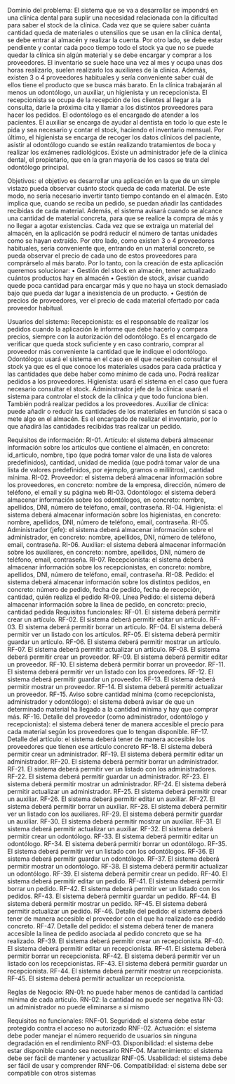 Dominio del problema: 
El sistema que se va a desarrollar se impondrá en una clínica dental para suplir una necesidad relacionada con la dificultad para saber el stock de la clínica. Cada vez que se quiere saber cuánta cantidad queda de materiales o utensilios que se usan en la clínica dental, se debe entrar al almacén y realizar la cuenta. Por otro lado, se debe estar pendiente y contar cada poco tiempo todo el stock ya que no se puede quedar la clínica sin algún material y se debe encargar y comprar a los proveedores. El inventario se suele hace una vez al mes y ocupa unas dos horas realizarlo, suelen realizarlo los auxiliares de la clínica. Además, existen 3 o 4 proveedores habituales y sería conveniente saber cuál de ellos tiene el producto que se busca más barato. 
En la clínica trabajarán al menos un odontólogo, un auxiliar, un higienista y un recepcionista. El recepcionista se ocupa de la recepción de los clientes al llegar a la consulta, darle la próxima cita y llamar a los distintos proveedores para hacer los pedidos. El odontólogo es el encargado de atender a los pacientes. El auxiliar se encarga de ayudar al dentista en todo lo que este le pida y sea necesario y contar el stock, haciendo el inventario mensual. Por último, el higienista se encarga de recoger los datos clínicos del paciente, asistir al odontólogo cuando se están realizando tratamientos de boca y realizar los exámenes radiológicos. Existe un administrador jefe de la clínica dental, el propietario, que en la gran mayoría de los casos se trata del odontólogo principal.


Objetivos: el objetivo es desarrollar una aplicación en la que de un simple vistazo pueda observar cuánto stock queda de cada material. De este modo, no sería necesario invertir tanto tiempo contando en el almacén. Esto implica que, cuando se reciba un pedido, se puedan añadir las cantidades recibidas de cada material. Además, el sistema avisará cuando se alcance una cantidad de material concreta, para que se realice la compra de más y no llegar a agotar existencias. Cada vez que se extraiga un material del almacén, en la aplicación se podrá reducir el número de tantas unidades como se hayan extraído. Por otro lado, como existen 3 o 4 proveedores habituales, sería conveniente que, entrando en un material concreto, se pueda observar el precio de cada uno de estos proveedores para comprárselo al más barato.
Por lo tanto, con la creación de esta aplicación queremos solucionar:
•	Gestión del stock en almacén, tener actualizado cuántos productos hay en almacén
•	Gestión de stock, avisar cuando quede poca cantidad para encargar más y que no haya un stock demasiado bajo que pueda dar lugar a inexistencia de un producto.
•	Gestión de precios de proveedores, ver el precio de cada material ofertado por cada proveedor habitual.





Usuarios del sistema: 
Recepcionista: es el responsable de realizar los pedidos cuando la aplicación le informe que debe hacerlo y compara precios, siempre con la autorización del odontólogo. Es el encargado de verificar que queda stock suficiente y en caso contrario, comprar al proveedor más conveniente la cantidad que le indique el odontólogo.
Odontólogo: usará el sistema en el caso en el que necesiten consultar el stock ya que es el que conoce los materiales usados para cada práctica y las cantidades que debe haber como mínimo de cada uno. Podrá realizar pedidos a los proveedores.
Higienista: usará el sistema en el caso que fuera necesario consultar el stock.
Administrador jefe de la clínica: usará el sistema para controlar el stock de la clínica y que todo funciona bien. También podrá realizar pedidos a los proveedores.
Auxiliar de clínica: puede añadir o reducir las cantidades de los materiales en función si saca o mete algo en el almacén. Es el encargado de realizar el inventario, por lo que añadirá las cantidades recibidas tras realizar un pedido.


Requisitos de información: 
RI-01. Artículo: el sistema deberá almacenar información sobre los artículos que contiene el almacén, en concreto: id_articulo, nombre, tipo (que podrá tomar valor de una lista de valores predefinidos), cantidad, unidad de medida (que podrá tomar valor de una lista de valores predefinidos, por ejemplo, gramos o mililitros), cantidad mínima. 
RI-02. Proveedor: el sistema deberá almacenar información sobre los proveedores, en concreto: nombre de la empresa, dirección, número de teléfono, el email y su página web
RI-03. Odontólogo: el sistema deberá almacenar información sobre los odontólogos, en concreto: nombre, apellidos, DNI, número de teléfono, email, contraseña.
RI-04. Higienista: el sistema deberá almacenar información sobre los higienistas, en concreto: nombre, apellidos, DNI, número de teléfono, email, contraseña.
RI-05. Administrador (jefe): el sistema deberá almacenar información sobre el administrador, en concreto: nombre, apellidos, DNI, número de teléfono, email, contraseña.
RI-06. Auxiliar: el sistema deberá almacenar información sobre los auxiliares, en concreto: nombre, apellidos, DNI, número de teléfono, email, contraseña.
RI-07. Recepcionista: el sistema deberá almacenar información sobre los recepcionistas, en concreto: nombre, apellidos, DNI, número de teléfono, email, contraseña.
RI-08. Pedido: el sistema deberá almacenar información sobre los distintos pedidos, en concreto: número de pedido, fecha de pedido, fecha de recepción, cantidad, quién realiza el pedido
RI-09. Línea Pedido: el sistema deberá almacenar información sobre la línea de pedido, en concreto: precio, cantidad pedida
Requisitos funcionales:
RF-01. El sistema deberá permitir crear un artículo.
RF-02. El sistema deberá permitir editar un artículo.
RF-03. El sistema deberá permitir borrar un artículo.
RF-04. El sistema deberá permitir ver un listado con los artículos.
RF-05. El sistema deberá permitir guardar un artículo.
RF-06. El sistema deberá permitir mostrar un artículo.
RF-07. El sistema deberá permitir actualizar un artículo.
RF-08. El sistema deberá permitir crear un proveedor.
RF-09. El sistema deberá permitir editar un proveedor.
RF-10. El sistema deberá permitir borrar un proveedor.
RF-11. El sistema deberá permitir ver un listado con los proveedores.
RF-12. El sistema deberá permitir guardar un proveedor.
RF-13. El sistema deberá permitir mostrar un proveedor.
RF-14. El sistema deberá permitir actualizar un proveedor.
RF-15. Aviso sobre cantidad mínima (como recepcionista, administrador y odontólogo): el sistema deberá avisar de que un determinado material ha llegado a la cantidad mínima y hay que comprar más. 
RF-16. Detalle del proveedor (como administrador, odontólogo y recepcionista): el sistema deberá tener de manera accesible el precio para cada material según los proveedores que lo tengan disponible.
RF-17. Detalle del artículo: el sistema deberá tener de manera accesible los proveedores que tienen ese artículo concreto
RF-18. El sistema deberá permitir crear un administrador.
RF-19. El sistema deberá permitir editar un administrador.
RF-20. El sistema deberá permitir borrar un administrador.
RF-21. El sistema deberá permitir ver un listado con los administradores.
RF-22. El sistema deberá permitir guardar un administrador.
RF-23. El sistema deberá permitir mostrar un administrador.
RF-24. El sistema deberá permitir actualizar un administrador.
RF-25. El sistema deberá permitir crear un auxiliar.
RF-26. El sistema deberá permitir editar un auxiliar.
RF-27. El sistema deberá permitir borrar un auxiliar.
RF-28. El sistema deberá permitir ver un listado con los auxiliares.
RF-29. El sistema deberá permitir guardar un auxiliar.
RF-30. El sistema deberá permitir mostrar un auxiliar.
RF-31. El sistema deberá permitir actualizar un auxiliar.
RF-32. El sistema deberá permitir crear un odontólogo.
RF-33. El sistema deberá permitir editar un odontólogo.
RF-34. El sistema deberá permitir borrar un odontólogo.
RF-35. El sistema deberá permitir ver un listado con los odontólogos.
RF-36. El sistema deberá permitir guardar un odontólogo.
RF-37. El sistema deberá permitir mostrar un odontólogo.
RF-38. El sistema deberá permitir actualizar un odontólogo.
RF-39. El sistema deberá permitir crear un pedido.
RF-40. El sistema deberá permitir editar un pedido.
RF-41. El sistema deberá permitir borrar un pedido.
RF-42. El sistema deberá permitir ver un listado con los pedidos.
RF-43. El sistema deberá permitir guardar un pedido.
RF-44. El sistema deberá permitir mostrar un pedido.
RF-45. El sistema deberá permitir actualizar un pedido.
RF-46. Detalle del pedido: el sistema deberá tener de manera accesible el proveedor con el que ha realizado ese pedido concreto.
RF-47. Detalle del pedido: el sistema deberá tener de manera accesible la línea de pedido asociada al pedido concreto que se ha realizado.
RF-39. El sistema deberá permitir crear un recepcionista.
RF-40. El sistema deberá permitir editar un recepcionista.
RF-41. El sistema deberá permitir borrar un recepcionista.
RF-42. El sistema deberá permitir ver un listado con los recepcionistas.
RF-43. El sistema deberá permitir guardar un recepcionista.
RF-44. El sistema deberá permitir mostrar un recepcionista.
RF-45. El sistema deberá permitir actualizar un recepcionista.



Reglas de Negocio: 
RN-01: no puede haber menos de cantidad la cantidad mínima de cada artículo. 
RN-02: la cantidad no puede ser negativa
RN-03: un administrador no puede eliminarse a sí mismo


Requisitos no funcionales:
RNF-01. Seguridad: el sistema debe estar protegido contra el acceso no autorizado
RNF-02. Actuación: el sistema debe poder manejar el número requerido de usuarios sin ninguna degradación en el rendimiento
RNF-03. Disponibilidad: el sistema debe estar disponible cuando sea necesario
RNF-04. Mantenimiento: el sistema debe ser fácil de mantener y actualizar
RNF-05. Usabilidad: el sistema debe ser fácil de usar y comprender
RNF-06. Compatibilidad: el sistema debe ser compatible con otros sistemas
